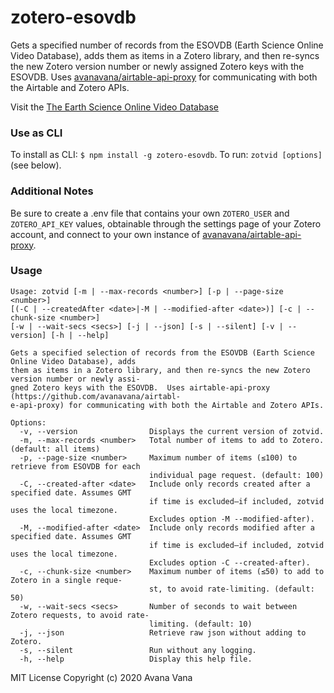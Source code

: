 # zotero-esovdb

Gets a specified number of records from the ESOVDB (Earth Science Online Video Database), adds them as items in a Zotero library, and then re-syncs the new Zotero version number or newly assigned Zotero keys with the ESOVDB. Uses [avanavana/airtable-api-proxy](https://github.com/avanavana/airtable-api-proxy) for communicating with both the Airtable and Zotero APIs.

Visit the [The Earth Science Online Video Database](https://airtable.com/shrFBKQwGjstk7TVn)

### Use as CLI

To install as CLI:
`$ npm install -g zotero-esovdb`. To run: `zotvid [options]` (see below).

### Additional Notes

Be sure to create a .env file that contains your own `ZOTERO_USER` and `ZOTERO_API_KEY` values, obtainable through the settings page of your Zotero account, and connect to your own instance of [avanavana/airtable-api-proxy](https://github.com/avanavana/airtable-api-proxy).

### Usage

```
Usage: zotvid [-m | --max-records <number>] [-p | --page-size <number>]
[(-C | --createdAfter <date>|-M | --modified-after <date>)] [-c | --chunk-size <number>]
[-w | --wait-secs <secs>] [-j | --json] [-s | --silent] [-v | --version] [-h | --help]

Gets a specified selection of records from the ESOVDB (Earth Science Online Video Database), adds
them as items in a Zotero library, and then re-syncs the new Zotero version number or newly assi-
gned Zotero keys with the ESOVDB.  Uses airtable-api-proxy (https://github.com/avanavana/airtabl-
e-api-proxy) for communicating with both the Airtable and Zotero APIs.

Options:
  -v, --version                Displays the current version of zotvid.
  -m, --max-records <number>   Total number of items to add to Zotero. (default: all items)
  -p, --page-size <number>     Maximum number of items (≤100) to retrieve from ESOVDB for each
                               individual page request. (default: 100)
  -C, --created-after <date>   Include only records created after a specified date. Assumes GMT
                               if time is excluded—if included, zotvid uses the local timezone.
                               Excludes option -M --modified-after).
  -M, --modified-after <date>  Include only records modified after a specified date. Assumes GMT
                               if time is excluded—if included, zotvid uses the local timezone.
                               Excludes option -C --created-after).
  -c, --chunk-size <number>    Maximum number of items (≤50) to add to Zotero in a single reque-
                               st, to avoid rate-limiting. (default: 50)
  -w, --wait-secs <secs>       Number of seconds to wait between Zotero requests, to avoid rate-
                               limiting. (default: 10)
  -j, --json                   Retrieve raw json without adding to Zotero.
  -s, --silent                 Run without any logging.
  -h, --help                   Display this help file.
```

MIT License
Copyright (c) 2020 Avana Vana
